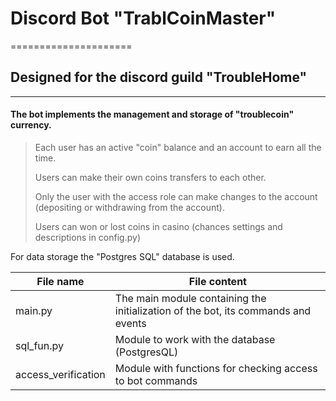 # Discord Bot "TrablCoinMaster"
=====================
## Designed for the discord guild "TroubleHome"
-----------------------------------
#### The bot implements the management and storage of "troublecoin" currency.

> Each user has an active "coin" balance and an account to earn all the time.
>
> Users can make their own coins transfers to each other.
>
> Only the user with the access role can make changes to the account (depositing or withdrawing from the account).
>
> Users can won or lost coins in casino (chances settings and descriptions in config.py)
>
For data storage the "Postgres SQL" database is used.

File name  		        | File content
------------------------|----------------------
main.py       			| The main module containing the initialization of the bot, its commands and events
sql_fun.py      		| Module to work with the database (PostgresQL)
access_verification   	| Module with functions for checking access to bot commands
